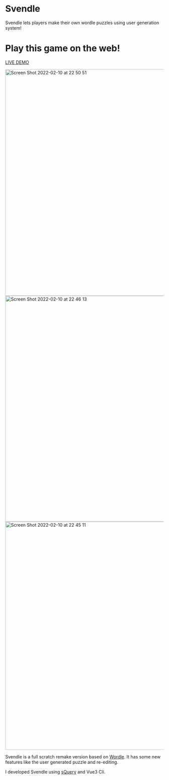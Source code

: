 # Svendle
Svendle lets players make their own wordle puzzles using user generation system!

# Play this game on the web!
[LIVE DEMO](https://exis9.github.io/Svendle/)

<img width="721" alt="Screen Shot 2022-02-10 at 22 50 51" src="https://user-images.githubusercontent.com/91220554/153625584-8213a53f-b63c-42bf-bce1-4be503f4cea6.png">

<img width="719" alt="Screen Shot 2022-02-10 at 22 46 13" src="https://user-images.githubusercontent.com/91220554/153625610-11fe042d-17b5-473f-9c28-de53ee7ed456.png">

<img width="726" alt="Screen Shot 2022-02-10 at 22 45 11" src="https://user-images.githubusercontent.com/91220554/153625642-d9de9602-d62e-4998-b7e6-e86275413816.png">



Svendle is a full scratch remake version based on [Wordle](https://www.powerlanguage.co.uk/wordle/).
It has some new features like the user generated puzzle and re-editing.

I developed Svendle using [sQuery](https://squery.vercel.app/) and Vue3 Cli.

